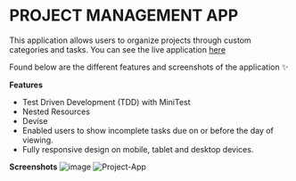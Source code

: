 # PROJECT MANAGEMENT APP
This application allows users to organize projects through custom categories and tasks. You can see the live application [here](https://eque-workday.herokuapp.com/)

Found below are the different features and screenshots of the application ✨


**Features**
- Test Driven Development (TDD) with MiniTest
- Nested Resources
- Devise
- Enabled users to show incomplete tasks due on or before the day of viewing. 
- Fully responsive design on mobile, tablet and desktop devices.

**Screenshots**
![image](https://user-images.githubusercontent.com/68733895/113650363-ab7f4a80-96c2-11eb-8ae7-629f8857894d.png)
![Project-App](https://user-images.githubusercontent.com/68733895/113650424-c18d0b00-96c2-11eb-816f-d4e9feeac4d9.JPG)
